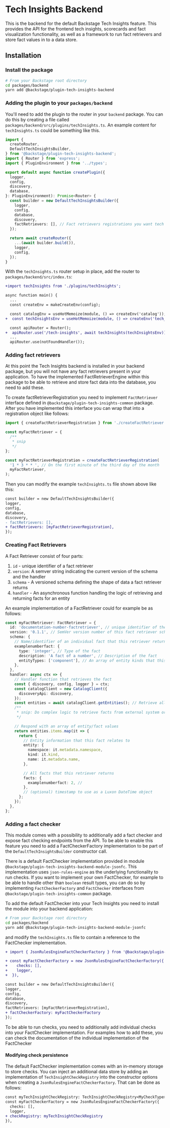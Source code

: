 # Tech Insights Backend

This is the backend for the default Backstage Tech Insights feature.
This provides the API for the frontend tech insights, scorecards and fact visualization functionality,
as well as a framework to run fact retrievers and store fact values in to a data store.

## Installation

### Install the package

```bash
# From your Backstage root directory
cd packages/backend
yarn add @backstage/plugin-tech-insights-backend
```

### Adding the plugin to your `packages/backend`

You'll need to add the plugin to the router in your `backend` package. You can
do this by creating a file called `packages/backend/src/plugins/techInsights.ts`. An example content for `techInsights.ts` could be something like this.

```ts
import {
  createRouter,
  DefaultTechInsightsBuilder,
} from '@backstage/plugin-tech-insights-backend';
import { Router } from 'express';
import { PluginEnvironment } from '../types';

export default async function createPlugin({
  logger,
  config,
  discovery,
  database,
}: PluginEnvironment): Promise<Router> {
  const builder = new DefaultTechInsightsBuilder({
    logger,
    config,
    database,
    discovery,
    factRetrievers: [], // Fact retrievers registrations you want tech insights to use
  });

  return await createRouter({
    ...(await builder.build()),
    logger,
    config,
  });
}
```

With the `techInsights.ts` router setup in place, add the router to
`packages/backend/src/index.ts`:

```diff
+import techInsights from './plugins/techInsights';

async function main() {
  ...
  const createEnv = makeCreateEnv(config);

  const catalogEnv = useHotMemoize(module, () => createEnv('catalog'));
+  const techInsightsEnv = useHotMemoize(module, () => createEnv('tech_insights'));

  const apiRouter = Router();
+  apiRouter.use('/tech-insights', await techInsights(techInsightsEnv));
  ...
  apiRouter.use(notFoundHandler());

```

### Adding fact retrievers

At this point the Tech Insights backend is installed in your backend package, but
you will not have any fact retrievers present in your application. To have the implemented FactRetrieverEngine within this package to be able to retrieve and store fact data into the database, you need to add these.

To create factRetrieverRegistration you need to implement `FactRetriever` interface defined in `@backstage/plugin-tech-insights-common` package. After you have implemented this interface you can wrap that into a registration object like follows:

```ts
import { createFactRetrieverRegistration } from './createFactRetriever';

const myFactRetriever = {
  /**
   * snip
   */
};

const myFactRetrieverRegistration = createFactRetrieverRegistration(
  '1 * 3 * * ', // On the first minute of the third day of the month
  myFactRetriever,
);
```

Then you can modify the example `techInsights.ts` file shown above like this:

```diff
const builder = new DefaultTechInsightsBuilder({
logger,
config,
database,
discovery,
- factRetrievers: [],
+ factRetrievers: [myFactRetrieverRegistration],
});
```

### Creating Fact Retrievers

A Fact Retriever consist of four parts:

1. `id` - unique identifier of a fact retriever
2. `version`: A semver string indicating the current version of the schema and the handler
3. `schema` - A versioned schema defining the shape of data a fact retriever returns
4. `handler` - An asynchronous function handling the logic of retrieving and returning facts for an entity

An example implementation of a FactRetriever could for example be as follows:

```ts
const myFactRetriever: FactRetriever = {
  id: 'documentation-number-factretriever', // unique identifier of the fact retriever
  version: '0.1.1', // SemVer version number of this fact retriever schema. This should be incremented if the implementation changes
  schema: {
    // Name/identifier of an individual fact that this retriever returns
    examplenumberfact: {
      type: 'integer', // Type of the fact
      description: 'A fact of a number', // Description of the fact
      entityTypes: ['component'], // An array of entity kinds that this fact is applicable to
    },
  },
  handler: async ctx => {
    // Handler function that retrieves the fact
    const { discovery, config, logger } = ctx;
    const catalogClient = new CatalogClient({
      discoveryApi: discovery,
    });
    const entities = await catalogClient.getEntities(); // Retrieve all entities
    /**
     * snip: Do complex logic to retrieve facts from external system or calculate fact values
     */

    // Respond with an array of entity/fact values
    return entities.items.map(it => {
      return {
        // Entity information that this fact relates to
        entity: {
          namespace: it.metadata.namespace,
          kind: it.kind,
          name: it.metadata.name,
        },

        // All facts that this retriever returns
        facts: {
          examplenumberfact: 2, //
        },
        // (optional) timestamp to use as a Luxon DateTime object
      };
    });
  },
};
```

### Adding a fact checker

This module comes with a possibility to additionally add a fact checker and expose fact checking endpoints from the API. To be able to enable this feature you need to add a FactCheckerFactory implementation to be part of the `DefaultTechInsightsBuilder` constructor call.

There is a default FactChecker implementation provided in module `@backstage/plugin-tech-insights-backend-module-jsonfc`. This implementation uses `json-rules-engine` as the underlying functionality to run checks. If you want to implement your own FactChecker, for example to be able to handle other than `boolean` result types, you can do so by implementing `FactCheckerFactory` and `FactChecker` interfaces from `@backstage/plugin-tech-insights-common` package.

To add the default FactChecker into your Tech Insights you need to install the module into your backend application:

```bash
# From your Backstage root directory
cd packages/backend
yarn add @backstage/plugin-tech-insights-backend-module-jsonfc
```

and modify the `techInsights.ts` file to contain a reference to the FactChecker implementation.

```diff
+ import { JsonRulesEngineFactCheckerFactory } from '@backstage/plugin-tech-insights-backend-module-jsonfc';

+ const myFactCheckerFactory = new JsonRulesEngineFactCheckerFactory({
+    checks: [],
+    logger,
+  }),

const builder = new DefaultTechInsightsBuilder({
logger,
config,
database,
discovery,
factRetrievers: [myFactRetrieverRegistration],
+ factCheckerFactory: myFactCheckerFactory
});
```

To be able to run checks, you need to additionally add individual checks into your FactChecker implementation. For examples how to add these, you can check the documentation of the individual implementation of the FactChecker

#### Modifying check persistence

The default FactChecker implementation comes with an in-memory storage to store checks. You can inject an additional data store by adding an implementation of `TechInsightCheckRegistry` into the constructor options when creating a `JsonRulesEngineFactCheckerFactory`. That can be done as follows:

```diff
const myTechInsightCheckRegistry: TechInsightCheckRegistry<MyCheckType> = // snip
const myFactCheckerFactory = new JsonRulesEngineFactCheckerFactory({
  checks: [],
  logger,
+ checkRegistry: myTechInsightCheckRegistry
}),

```
